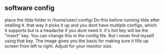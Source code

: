 ## software config

place the tilda folder in 
/home/user/.config/
Do this before running tilda after intalling it. that way it picks it up and you dont have multiple configs, which it supports but is a headache if you dont need it.  it's hot key will be the "insert" key. You can change this in the config file. But I never find myself using that key. The image gives you the basis for making sure it fills up screen from left to right. Adjust for your monitor size.